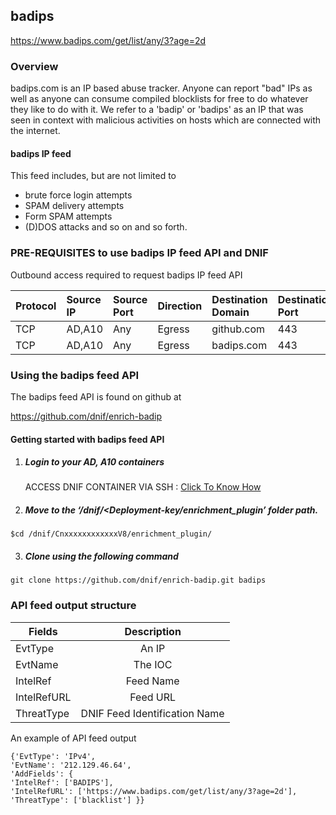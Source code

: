 ## badips   
  https://www.badips.com/get/list/any/3?age=2d

### Overview
badips.com is an IP based abuse tracker. Anyone can report "bad" IPs as well as anyone can consume compiled blocklists for free to do whatever they like to do with it.
We refer to a 'badip' or 'badips' as an IP that was seen in context with malicious activities on hosts which are connected with the internet. 


#### badips IP feed
This feed includes, but are not limited to
- brute force login attempts
- SPAM delivery attempts
- Form SPAM attempts 
- (D)DOS attacks and so on and so forth.

### PRE-REQUISITES to use badips IP feed API and DNIF  
Outbound access required to request badips IP feed API 

| Protocol   | Source IP  | Source Port  | Direction	 | Destination Domain | Destination Port  |  
|:------------- |:-------------|:-------------|:-------------|:-------------|:-------------|  
| TCP | AD,A10 | Any | Egress	| github.com | 443 |
| TCP | AD,A10 | Any | Egress	| badips.com | 443 | 



### Using the badips feed API
 The badips feed API is found on github at

https://github.com/dnif/enrich-badip

#### Getting started with badips feed API

1. #####    Login to your AD, A10 containers  
   ACCESS DNIF CONTAINER VIA SSH : [Click To Know How](https://dnif.it/docs/guides/tutorials/access-dnif-container-via-ssh.html)
2. #####    Move to the ‘/dnif/<Deployment-key/enrichment_plugin’ folder path.
```
$cd /dnif/CnxxxxxxxxxxxxV8/enrichment_plugin/
```
3. #####   Clone using the following command  
```  
git clone https://github.com/dnif/enrich-badip.git badips
```
### API feed output structure
  | Fields        | Description  |
| ------------- |:-------------:|
| EvtType      | An IP |
| EvtName      | The IOC      |
| IntelRef | Feed Name      |
| IntelRefURL | Feed URL      |
| ThreatType | DNIF Feed Identification Name |      

An example of API feed output
```
{'EvtType': 'IPv4',
'EvtName': '212.129.46.64',
'AddFields': {
'IntelRef': ['BADIPS'],
'IntelRefURL': ['https://www.badips.com/get/list/any/3?age=2d'],
'ThreatType': ['blacklist'] }}
```
